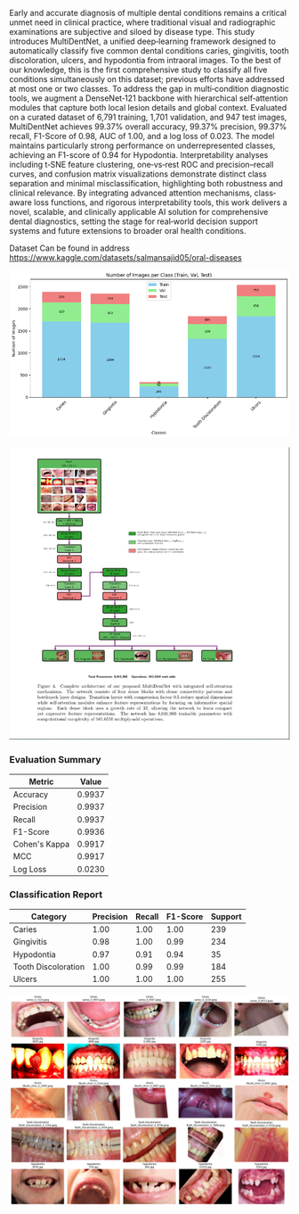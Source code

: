 Early and accurate diagnosis of multiple dental conditions remains a critical unmet need in clinical practice, where traditional visual and radiographic examinations are subjective and siloed by disease type. This study introduces MultiDentNet, a unified deep‐learning framework designed to automatically classify five common dental conditions caries, gingivitis, tooth discoloration, ulcers, and hypodontia from intraoral images. To the best of our knowledge, this is the first comprehensive study to classify all five conditions simultaneously on this dataset; previous efforts have addressed at most one or two classes. To address the gap in multi‐condition diagnostic tools, we augment a DenseNet‐121 backbone with hierarchical self‐attention modules that capture both local lesion details and global context. Evaluated on a curated dataset of 6,791 training, 1,701 validation, and 947 test images, MultiDentNet achieves 99.37\% overall accuracy, 99.37\% precision, 99.37\% recall, F1-Score of 0.98, AUC of 1.00, and a log loss of 0.023.  The model maintains particularly strong performance on underrepresented classes, achieving an F1-score of 0.94 for Hypodontia. Interpretability analyses including t‐SNE feature clustering, one‐vs‐rest ROC and precision–recall curves, and confusion matrix visualizations demonstrate distinct class separation and minimal misclassification, highlighting both robustness and clinical relevance.
By integrating advanced attention mechanisms, class‐aware loss functions, and rigorous interpretability tools, this work delivers a novel, scalable, and clinically applicable AI solution for comprehensive dental diagnostics, setting the stage for real‐world decision support systems and future extensions to broader oral health conditions.

Dataset Can be found in address https://www.kaggle.com/datasets/salmansajid05/oral-diseases

![Example Image](ps0.png)


![Example Image](arch.jpg)

### Evaluation Summary  

| Metric          | Value   |
|-----------------|---------|
| Accuracy        | 0.9937  |
| Precision       | 0.9937  |
| Recall          | 0.9937  |
| F1-Score        | 0.9936  |
| Cohen's Kappa   | 0.9917  |
| MCC             | 0.9917  |
| Log Loss        | 0.0230  |

### Classification Report

| Category              | Precision | Recall | F1-Score | Support |
|-----------------------|-----------|--------|----------|---------|
| Caries                | 1.00      | 1.00   | 1.00     | 239     |
| Gingivitis            | 0.98      | 1.00   | 0.99     | 234     |
| Hypodontia            | 0.97      | 0.91   | 0.94     | 35      |
| Tooth Discoloration   | 1.00      | 0.99   | 0.99     | 184     |
| Ulcers                | 1.00      | 1.00   | 1.00     | 255     |


![Example Image](dental3.png)


